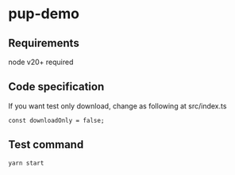 # pup-demo

## Requirements
node v20+ required


## Code specification
If you want test only download, change as following 
at 
src/index.ts

```shell
const downloadOnly = false;
```


## Test command

```shell 
yarn start
```
